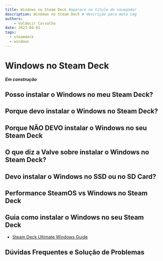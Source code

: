 ```yaml
---
title: Windows no Steam Deck #aparece no titulo do navegador
description: Windows no Steam Deck # descrição para meta tag
authors:
    - Valdecir Carvalho
date: 2023-04-01
tags:
  - steamdeck
  - windows
---
```


# Windows no Steam Deck
**_Em construção_**

## Posso instalar o Windows no meu Steam Deck?

## Porque devo instalar o Windows no Steam Deck?

## Porque NÃO DEVO instalar o Windows no seu Steam Deck

## O que diz a Valve sobre instalar o Windows no Steam Deck?

## Devo instalar o Windows no SSD ou no SD Card?

## Performance SteamOS vs Windows no Steam Deck

## Guia como instalar o Windows no seu Steam Deck

- [Steam Deck Ultimate Windows Guide](https://baldsealion.github.io/Steam-Deck-Ultimate-Windows-Guide/)

## Dúvidas Frequentes e Solução de Problemas
